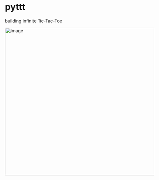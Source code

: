 # pyttt

building infinite Tic-Tac-Toe

<img width="482" height="480" alt="image" src="https://github.com/user-attachments/assets/99d15ff0-5f92-4208-92c9-945eff686ee6" />
